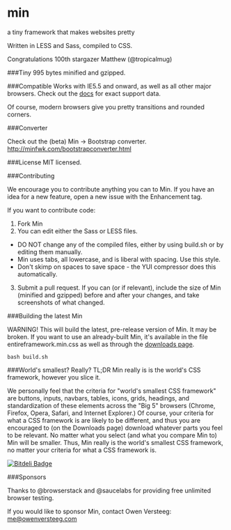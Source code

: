 min
===

a tiny framework that makes websites pretty

Written in LESS and Sass, compiled to CSS.

Congratulations 100th stargazer Matthew (@tropicalmug)

###Tiny
995 bytes minified and gzipped.

###Compatible
Works with IE5.5 and onward, as well as all other major browsers. Check out the [docs](http://minfwk.com/docs.html) for exact support data.

Of course, modern browsers give you pretty transitions and rounded corners.

###Converter

Check out the (beta) Min -> Bootstrap converter. http://minfwk.com/bootstrapconverter.html

###License
MIT licensed.

###Contributing

We encourage you to contribute anything you can to Min. If you have an idea for a new feature, open a new issue with the Enhancement tag.

If you want to contribute code:

1. Fork Min
2. You can edit either the Sass or LESS files. 
 - DO NOT change any of the compiled files, either by using build.sh or by editing them manually.
 - Min uses tabs, all lowercase, and is liberal with spacing. Use this style.
 - Don't skimp on spaces to save space - the YUI compressor does this automatically.
3. Submit a pull request. If you can (or if relevant), include the size of Min (minified and gzipped) before and after your changes, and take screenshots of what changed.

###Building the latest Min

WARNING! This will build the latest, pre-release version of Min. It may be broken. If you want to use an already-built Min, it's available in the file entireframework.min.css as well as through the [downloads page](http://minfwk.com/download.html).

    bash build.sh

###World's smallest? Really?
TL;DR Min really is is the world's CSS framework, however you slice it. 

We personally feel that the criteria for "world's smallest CSS framework" are buttons, inputs, navbars, tables, icons, grids, headings, and standardization of these elements across the "Big 5" browsers (Chrome, Firefox, Opera, Safari, and Internet Explorer.) Of course, your criteria for what a CSS framework is are likely to be different, and thus you are encouraged to (on the Downloads page) download whatever parts you feel to be relevant. No matter what you select (and what you compare Min to) Min will be smaller. Thus, Min really is the world's smallest CSS framework, no matter your criteria for what a CSS framework is.

[![Bitdeli Badge](https://d2weczhvl823v0.cloudfront.net/OwenVersteeg/min/trend.png)](https://bitdeli.com/free "Bitdeli Badge")

###Sponsors

Thanks to @browserstack and @saucelabs for providing free unlimited browser testing.

If you would like to sponsor Min, contact Owen Versteeg: me@owenversteeg.com
